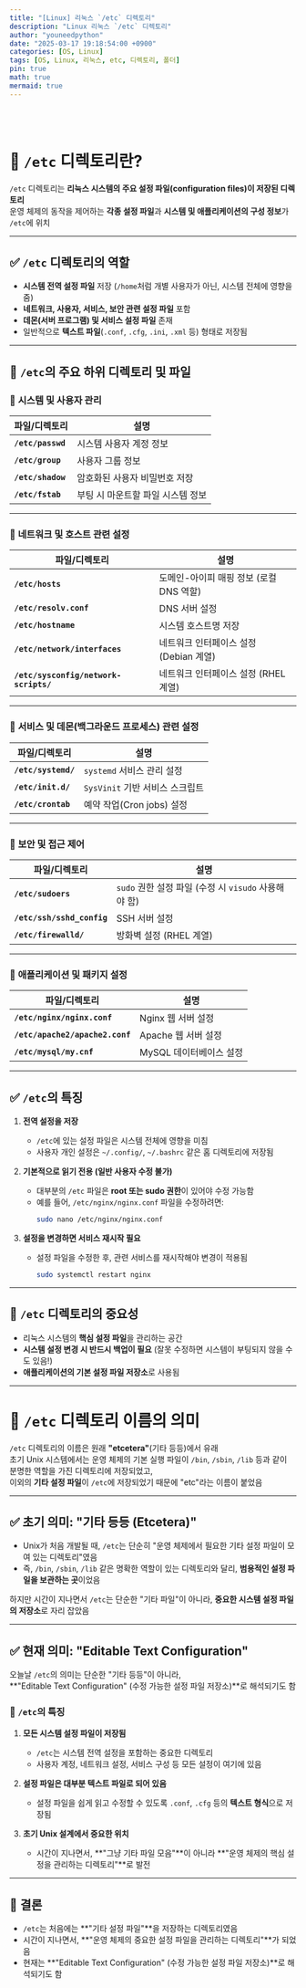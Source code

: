 ```yaml
---
title: "[Linux] 리눅스 `/etc` 디렉토리"
description: "Linux 리눅스 `/etc` 디렉토리"
author: "youneedpython"
date: "2025-03-17 19:18:54:00 +0900" 
categories: [OS, Linux]
tags: [OS, Linux, 리눅스, etc, 디렉토리, 폴더]
pin: true
math: true
mermaid: true
---
```


<br/><br/>

# 📂 `/etc` 디렉토리란?

`/etc` 디렉토리는 **리눅스 시스템의 주요 설정 파일(configuration files)이 저장된 디렉토리**    
운영 체제의 동작을 제어하는 **각종 설정 파일**과 **시스템 및 애플리케이션의 구성 정보**가 `/etc`에 위치  

---

## ✅ `/etc` 디렉토리의 역할

- **시스템 전역 설정 파일** 저장 (`/home`처럼 개별 사용자가 아닌, 시스템 전체에 영향을 줌)
- **네트워크, 사용자, 서비스, 보안 관련 설정 파일** 포함
- **데몬(서버 프로그램) 및 서비스 설정 파일** 존재
- 일반적으로 **텍스트 파일**(`.conf`, `.cfg`, `.ini`, `.xml` 등) 형태로 저장됨

---

## 📂 `/etc`의 주요 하위 디렉토리 및 파일

### 🔹 **시스템 및 사용자 관리**

| 파일/디렉토리 | 설명 |
|--------------|------|
| **`/etc/passwd`** | 시스템 사용자 계정 정보 |
| **`/etc/group`** | 사용자 그룹 정보 |
| **`/etc/shadow`** | 암호화된 사용자 비밀번호 저장 |
| **`/etc/fstab`** | 부팅 시 마운트할 파일 시스템 정보 |

---

### 🔹 **네트워크 및 호스트 관련 설정**

| 파일/디렉토리 | 설명 |
|--------------|------|
| **`/etc/hosts`** | 도메인-아이피 매핑 정보 (로컬 DNS 역할) |
| **`/etc/resolv.conf`** | DNS 서버 설정 |
| **`/etc/hostname`** | 시스템 호스트명 저장 |
| **`/etc/network/interfaces`** | 네트워크 인터페이스 설정 (Debian 계열) |
| **`/etc/sysconfig/network-scripts/`** | 네트워크 인터페이스 설정 (RHEL 계열) |

---

### 🔹 **서비스 및 데몬(백그라운드 프로세스) 관련 설정**

| 파일/디렉토리 | 설명 |
|--------------|------|
| **`/etc/systemd/`** | `systemd` 서비스 관리 설정 |
| **`/etc/init.d/`** | `SysVinit` 기반 서비스 스크립트 |
| **`/etc/crontab`** | 예약 작업(Cron jobs) 설정 |

---

### 🔹 **보안 및 접근 제어**

| 파일/디렉토리 | 설명 |
|--------------|------|
| **`/etc/sudoers`** | `sudo` 권한 설정 파일 (수정 시 `visudo` 사용해야 함) |
| **`/etc/ssh/sshd_config`** | SSH 서버 설정 |
| **`/etc/firewalld/`** | 방화벽 설정 (RHEL 계열) |

---

### 🔹 **애플리케이션 및 패키지 설정**

| 파일/디렉토리 | 설명 |
|--------------|------|
| **`/etc/nginx/nginx.conf`** | Nginx 웹 서버 설정 |
| **`/etc/apache2/apache2.conf`** | Apache 웹 서버 설정 |
| **`/etc/mysql/my.cnf`** | MySQL 데이터베이스 설정 |

---

## ✅ `/etc`의 특징

1. **전역 설정을 저장**  
   - `/etc`에 있는 설정 파일은 시스템 전체에 영향을 미침  
   - 사용자 개인 설정은 `~/.config/`, `~/.bashrc` 같은 홈 디렉토리에 저장됨  

2. **기본적으로 읽기 전용 (일반 사용자 수정 불가)**  
   - 대부분의 `/etc` 파일은 **root 또는 sudo 권한**이 있어야 수정 가능함  
   - 예를 들어, `/etc/nginx/nginx.conf` 파일을 수정하려면:
     ```bash
     sudo nano /etc/nginx/nginx.conf
     ```

3. **설정을 변경하면 서비스 재시작 필요**  
   - 설정 파일을 수정한 후, 관련 서비스를 재시작해야 변경이 적용됨  
     ```bash
     sudo systemctl restart nginx
     ```

---

## 🎯 `/etc` 디렉토리의 중요성

- 리눅스 시스템의 **핵심 설정 파일**을 관리하는 공간
- **시스템 설정 변경 시 반드시 백업이 필요** (잘못 수정하면 시스템이 부팅되지 않을 수도 있음!)
- **애플리케이션의 기본 설정 파일 저장소**로 사용됨

---

# 📌 `/etc` 디렉토리 이름의 의미

`/etc` 디렉토리의 이름은 원래 **"etcetera"**(기타 등등)에서 유래    
초기 Unix 시스템에서는 운영 체제의 기본 실행 파일이 `/bin`, `/sbin`, `/lib` 등과 같이 분명한 역할을 가진 디렉토리에 저장되었고,  
이외의 **기타 설정 파일**이 `/etc`에 저장되었기 때문에 "etc"라는 이름이 붙었음  

---

## ✅ 초기 의미: "기타 등등 (Etcetera)"

- Unix가 처음 개발될 때, `/etc`는 단순히 "운영 체제에서 필요한 기타 설정 파일이 모여 있는 디렉토리"였음 
- 즉, `/bin`, `/sbin`, `/lib` 같은 명확한 역할이 있는 디렉토리와 달리, **범용적인 설정 파일을 보관하는 곳**이었음  

하지만 시간이 지나면서 `/etc`는 단순한 "기타 파일"이 아니라, **중요한 시스템 설정 파일의 저장소**로 자리 잡았음   

---

## ✅ 현재 의미: "Editable Text Configuration"

오늘날 `/etc`의 의미는 단순한 "기타 등등"이 아니라,  
**"Editable Text Configuration" (수정 가능한 설정 파일 저장소)**로 해석되기도 함  

### 🔹 `/etc`의 특징

1. **모든 시스템 설정 파일이 저장됨**  
   - `/etc`는 시스템 전역 설정을 포함하는 중요한 디렉토리  
   - 사용자 계정, 네트워크 설정, 서비스 구성 등 모든 설정이 여기에 있음  

2. **설정 파일은 대부분 텍스트 파일로 되어 있음**  
   - 설정 파일을 쉽게 읽고 수정할 수 있도록 `.conf`, `.cfg` 등의 **텍스트 형식**으로 저장됨  

3. **초기 Unix 설계에서 중요한 위치**  
   - 시간이 지나면서, **"그냥 기타 파일 모음"**이 아니라 **"운영 체제의 핵심 설정을 관리하는 디렉토리"**로 발전   

---

## 🎯 결론

- `/etc`는 처음에는 **"기타 설정 파일"**을 저장하는 디렉토리였음  
- 시간이 지나면서, **"운영 체제의 중요한 설정 파일을 관리하는 디렉토리"**가 되었음  
- 현재는 **"Editable Text Configuration" (수정 가능한 설정 파일 저장소)**로 해석되기도 함  


